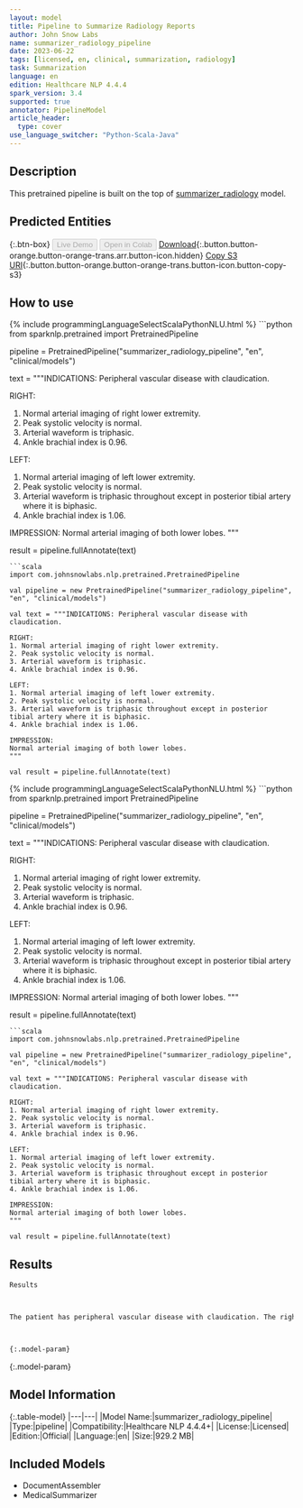 ```yaml
---
layout: model
title: Pipeline to Summarize Radiology Reports
author: John Snow Labs
name: summarizer_radiology_pipeline
date: 2023-06-22
tags: [licensed, en, clinical, summarization, radiology]
task: Summarization
language: en
edition: Healthcare NLP 4.4.4
spark_version: 3.4
supported: true
annotator: PipelineModel
article_header:
  type: cover
use_language_switcher: "Python-Scala-Java"
---
```


## Description

This pretrained pipeline is built on the top of [summarizer_radiology](https://nlp.johnsnowlabs.com/2023/04/23/summarizer_jsl_radiology_en.html) model.

## Predicted Entities



{:.btn-box}
<button class="button button-orange" disabled>Live Demo</button>
<button class="button button-orange" disabled>Open in Colab</button>
[Download](https://s3.amazonaws.com/auxdata.johnsnowlabs.com/clinical/models/summarizer_radiology_pipeline_en_4.4.4_3.4_1687469849024.zip){:.button.button-orange.button-orange-trans.arr.button-icon.hidden}
[Copy S3 URI](s3://auxdata.johnsnowlabs.com/clinical/models/summarizer_radiology_pipeline_en_4.4.4_3.4_1687469849024.zip){:.button.button-orange.button-orange-trans.button-icon.button-copy-s3}

## How to use

<div class="tabs-box" markdown="1">
{% include programmingLanguageSelectScalaPythonNLU.html %}
```python
from sparknlp.pretrained import PretrainedPipeline

pipeline = PretrainedPipeline("summarizer_radiology_pipeline", "en", "clinical/models")

text = """INDICATIONS: Peripheral vascular disease with claudication.

RIGHT:
1. Normal arterial imaging of right lower extremity.
2. Peak systolic velocity is normal.
3. Arterial waveform is triphasic.
4. Ankle brachial index is 0.96.

LEFT:
1. Normal arterial imaging of left lower extremity.
2. Peak systolic velocity is normal.
3. Arterial waveform is triphasic throughout except in posterior tibial artery where it is biphasic.
4. Ankle brachial index is 1.06.

IMPRESSION: 
Normal arterial imaging of both lower lobes.
"""

result = pipeline.fullAnnotate(text)
```
```scala
import com.johnsnowlabs.nlp.pretrained.PretrainedPipeline

val pipeline = new PretrainedPipeline("summarizer_radiology_pipeline", "en", "clinical/models")

val text = """INDICATIONS: Peripheral vascular disease with claudication.

RIGHT:
1. Normal arterial imaging of right lower extremity.
2. Peak systolic velocity is normal.
3. Arterial waveform is triphasic.
4. Ankle brachial index is 0.96.

LEFT:
1. Normal arterial imaging of left lower extremity.
2. Peak systolic velocity is normal.
3. Arterial waveform is triphasic throughout except in posterior tibial artery where it is biphasic.
4. Ankle brachial index is 1.06.

IMPRESSION: 
Normal arterial imaging of both lower lobes.
"""

val result = pipeline.fullAnnotate(text)
```
</div>

<div class="tabs-box" markdown="1">
{% include programmingLanguageSelectScalaPythonNLU.html %}
```python
from sparknlp.pretrained import PretrainedPipeline

pipeline = PretrainedPipeline("summarizer_radiology_pipeline", "en", "clinical/models")

text = """INDICATIONS: Peripheral vascular disease with claudication.

RIGHT:
1. Normal arterial imaging of right lower extremity.
2. Peak systolic velocity is normal.
3. Arterial waveform is triphasic.
4. Ankle brachial index is 0.96.

LEFT:
1. Normal arterial imaging of left lower extremity.
2. Peak systolic velocity is normal.
3. Arterial waveform is triphasic throughout except in posterior tibial artery where it is biphasic.
4. Ankle brachial index is 1.06.

IMPRESSION: 
Normal arterial imaging of both lower lobes.
"""

result = pipeline.fullAnnotate(text)
```
```scala
import com.johnsnowlabs.nlp.pretrained.PretrainedPipeline

val pipeline = new PretrainedPipeline("summarizer_radiology_pipeline", "en", "clinical/models")

val text = """INDICATIONS: Peripheral vascular disease with claudication.

RIGHT:
1. Normal arterial imaging of right lower extremity.
2. Peak systolic velocity is normal.
3. Arterial waveform is triphasic.
4. Ankle brachial index is 0.96.

LEFT:
1. Normal arterial imaging of left lower extremity.
2. Peak systolic velocity is normal.
3. Arterial waveform is triphasic throughout except in posterior tibial artery where it is biphasic.
4. Ankle brachial index is 1.06.

IMPRESSION: 
Normal arterial imaging of both lower lobes.
"""

val result = pipeline.fullAnnotate(text)
```
</div>

## Results

```bash
Results



The patient has peripheral vascular disease with claudication. The right lower extremity shows normal arterial imaging, but the peak systolic velocity is normal. The arterial waveform is triphasic throughout, except for the posterior tibial artery, which is biphasic. The ankle brachial index is 0.96. The impression is normal arterial imaging of both lower lobes.



{:.model-param}
```

{:.model-param}
## Model Information

{:.table-model}
|---|---|
|Model Name:|summarizer_radiology_pipeline|
|Type:|pipeline|
|Compatibility:|Healthcare NLP 4.4.4+|
|License:|Licensed|
|Edition:|Official|
|Language:|en|
|Size:|929.2 MB|

## Included Models

- DocumentAssembler
- MedicalSummarizer